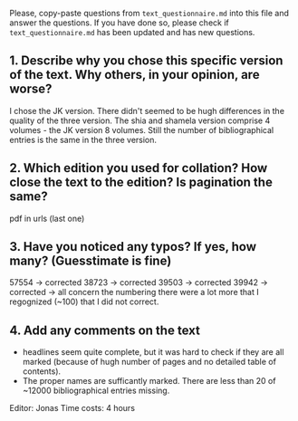 

Please, copy-paste questions from `text_questionnaire.md` into this file and answer the questions.
If you have done so, please check if `text_questionnaire.md` has been updated and has new questions.

## 1. Describe why you chose this specific version of the text. Why others, in your opinion, are worse?

I chose the JK version. There didn't seemed to be hugh differences in the quality of the three version. The shia and shamela version comprise 4 volumes - the JK version 8 volumes. Still the number of bibliographical entries is the same in the three version. 

## 2. Which edition you used for collation? How close the text to the edition? Is pagination the same?

pdf in urls (last one)

## 3. Have you noticed any typos? If yes, how many? (Guesstimate is fine)

57554 -> corrected
38723 -> corrected
39503 -> corrected
39942 -> corrected
-> all concern the numbering there were a lot more that I regognized (~100) that I did not correct.

## 4. Add any comments on the text

- headlines seem quite complete, but it was hard to check if they are all marked (because of hugh number of pages and no detailed table of contents).
- The proper names are sufficantly marked. There are less than 20 of ~12000 bibliographical entries missing.

Editor: Jonas
Time costs: 4 hours